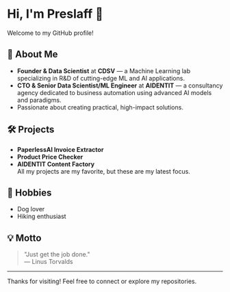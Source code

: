 # Hi, I'm Preslaff 👋

Welcome to my GitHub profile!

## 🚀 About Me

- **Founder & Data Scientist** at **CDSV** — a Machine Learning lab specializing in R&D of cutting-edge ML and AI applications.
- **CTO & Senior Data Scientist/ML Engineer** at **AIDENTIT** — a consultancy agency dedicated to business automation using advanced AI models and paradigms.
- Passionate about creating practical, high-impact solutions.

## 🛠️ Projects

- **PaperlessAI Invoice Extractor**
- **Product Price Checker**  
- **AIDENTIT Content Factory**  
All my projects are my favorite, but these are my latest focus.

## 🐾 Hobbies

- Dog lover
- Hiking enthusiast

## 💡 Motto

> "Just get the job done."  
> — Linus Torvalds

---

Thanks for visiting! Feel free to connect or explore my repositories.
